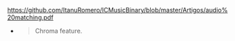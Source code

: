 https://github.com/ItanuRomero/ICMusicBinary/blob/master/Artigos/audio%20matching.pdf

- > Chroma feature.